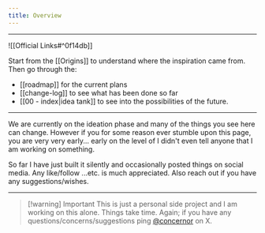 ```yaml
---
title: Overview
---
```

****
![[Official Links#^0f14db]]



Start from the [[Origins]] to understand where the inspiration came from. Then go through the: 
- [[roadmap]] for the current plans
- [[change-log]] to see what has been done so far
- [[00 - index|idea tank]] to see into the possibilities of the future.

---

We are currently on the ideation phase and many of the things you see here can change. However if you for some reason ever stumble upon this page, you are very very early... early on the level of I didn't even tell anyone that I am working on something. 

So far I have just built it silently and occasionally posted things on social media. Any like/follow ...etc. is much appreciated. Also reach out if you have any suggestions/wishes.

---

> [!warning] Important
> This is just a personal side project and I am working on this alone. Things take time. Again; if you have any questions/concerns/suggestions ping [@concernor](https://x.com/concernor) on X.
